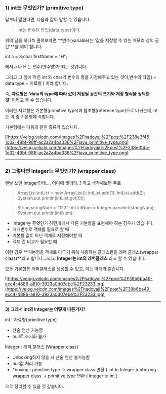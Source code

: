 ### 1) int는 무엇인가? (primitive type)

답부터 말한다면, 다음과 같이 말할 수 있습니다.

> int는 변수의 타입(data type)이다.
> 

위의 답을 하나씩 풀어보자면,**변수(variable)는 '값을 저장할 수 있는 메모리 상의 공간'**을 의미 합니다.

int a = 3;char firstName = "H";

에서 a 나 H 는 변수(변수명)가 되는 것입니다.

그리고 그 앞에 적힌 int 와 char가 변수의 형을 지정해주고 있는 것이,변수의 타입( = data type = 자료형 ) 이라 합니다.

즉, **자료형은 'data의 type에 따라 값이 저장될 공간의 크기와 저장 형식을 정의한 것'** 이라고 볼 수 있습니다.

이러한 자료형은 기본형(primitive type)과 참조형(referece type)으로 나뉘는데,int 는 이 중 기본형에 속합니다.

기본형에는 다음과 같은 종류가 있습니다.

![https://velog.velcdn.com/images%2Fhadoyaji%2Fpost%2F238e3f45-1c32-49bf-98ff-ac2a2a4ba336%2Fjava_primitive_type.png](https://velog.velcdn.com/images%2Fhadoyaji%2Fpost%2F238e3f45-1c32-49bf-98ff-ac2a2a4ba336%2Fjava_primitive_type.png)

---

### 2) 그렇다면 Integer는 무엇인가? (wrapper class)

맨날 쓰던 Integer인데.... 어디에 썻더라..? 하고 생각해보면 주로

> ArrayList<Integer> intList = new ArrayList<Integer>();
	intList.add(1);
	intList.add(2);
	System.out.println(intList.get(0));
> 

> String stringNum = "123";
	int intNum = Integer.parseInt(stringNum);
	System.out.println(intNum);
> 

- Integer는 무엇인가 하면,1)에서 다룬 기본형을 표현해야 하는 경우가 있습니다.
- 매개변수로 객체를 필요로 할 때
- 기본형 값이 아닌 객체로 저장해야할 때
- 객체 간 비교가 필요할 때

이런 경우 **기본형을 객체로 다루기 위해 사용하는 클래스들을 래퍼 클래스(wrapper class)**라고 합니다.그리고 **Integer는 int의 레퍼클레스** 라고 할 수 있습니다.

모든 기본형은 래퍼클래스를 생성할 수 있고, 이는 아래와 같습니다.

![https://velog.velcdn.com/images%2Fhadoyaji%2Fpost%2F39b6ba49-ecc4-4886-a810-3923a0d07ebe%2F23233.jpg](https://velog.velcdn.com/images%2Fhadoyaji%2Fpost%2F39b6ba49-ecc4-4886-a810-3923a0d07ebe%2F23233.jpg)

---

**3) 그래서 int와 Integer는 어떻게 다른거지?**

int : 자료형(primitive type)

- 산술 연산 가능함
- null로 초기화 불가

Integer : 래퍼 클래스 (Wrapper class)

- Unboxing하지 않을 시 산술 연산 불가능함
- null값 처리 가능
- *boxing : primitive type -> wrapper class 변환 ( int to Integer )unboxing : wrapper class -> primitive type 변환 ( Integer to int )

으로 정리할 수 있을 것 같습니다.
